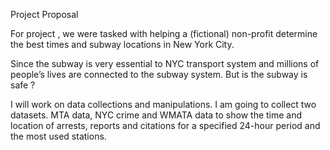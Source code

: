 Project Proposal

For project , we were tasked with helping a (fictional) non-profit determine the best times and subway locations in New York City.

Since the subway is very essential to NYC transport system and millions of people’s lives are connected to the subway system.
But is the subway is safe ?

I will work on data collections and manipulations. I am going to collect two datasets. MTA data, NYC crime and WMATA data to show the time and location of arrests, reports and citations for a specified 24-hour period and the most used stations.

